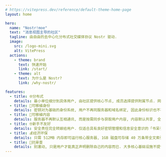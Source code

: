 ```yaml
---
# https://vitepress.dev/reference/default-theme-home-page
layout: home

hero:
  name: "Nostr!moe"
  text: "消息视图主导的社区"
  tagline: 由自由的去中心化分布式社交媒体协议 Nostr 驱动.
  image:
    src: /logo-mini.svg
    alt: VitePress
  actions:
    - theme: brand
      text: 快速开始
      link: /start/
    - theme: alt
      text: 为什么是 Nostr?
      link: /why-nostr/

features:
  - title: 🌐分布式
    details: 最小单位细分到具体用户, 由社区提供核心节点, 成员选择提供附属节点. 网络重建难度简单于 BitTorrent. 但生态依旧取决于人, 因为也会「死种」.
  - title: 🪪可移植身份
    details: 密钥对为基础的身份系统, 用户不再同服务器和域名绑定, 因此身份标识也不再人类可读.
  - title: 📂可移植内容
    details: 服务器不再默认互相通讯, 而是按需同步与获取用户内容, 内容默认共享, 全球镜像.
  - title: 🤓新手不友好
    details: 安全责任完全转嫁给用户. 仅适合具有良好密钥管理和信息安全意识的「书呆子」, 和 GPG 一样反人类.
  - title: 💰经济环保
    details: 只需 512MB 内存即可运行核心服务器, 1GB 磁盘可存储 40 万条带全文索引的内容. 我的上帝, 实在是太环保了. 但我绝对不会告诉你这是纯文本, 因为发二进制需要用户自己负责.
  - title: 🙂抗审查
    details: 别激动, 只是用户才能真正声明删除自己的内容而已. 大多核心基础设施不提供匿名服务, 因为你应该也知道, 社交媒体的垃圾消息和网络滥用形势比内容审查还要严峻.
---
```

